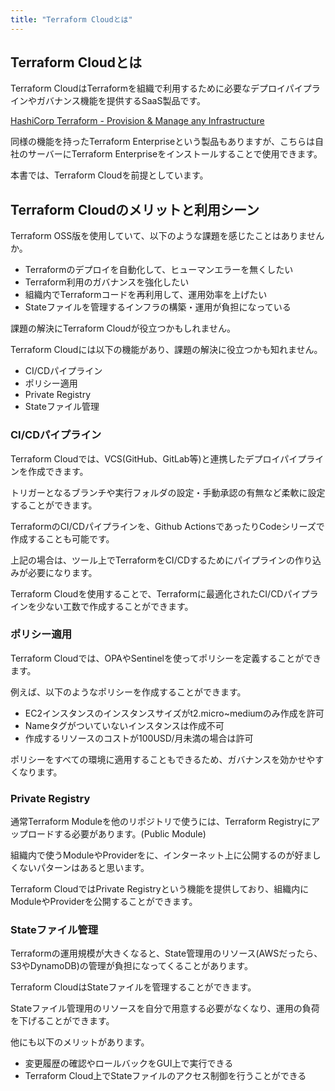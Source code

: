 ```yaml
---
title: "Terraform Cloudとは"
---
```


## Terraform Cloudとは

Terraform CloudはTerraformを組織で利用するために必要なデプロイパイプラインやガバナンス機能を提供するSaaS製品です。

[HashiCorp Terraform \- Provision & Manage any Infrastructure](https://www.hashicorp.com/products/terraform)

同様の機能を持ったTerraform Enterpriseという製品もありますが、こちらは自社のサーバーにTerraform Enterpriseをインストールすることで使用できます。

本書では、Terraform Cloudを前提としています。

## Terraform Cloudのメリットと利用シーン

Terraform OSS版を使用していて、以下のような課題を感じたことはありませんか。

- Terraformのデプロイを自動化して、ヒューマンエラーを無くしたい
- Terraform利用のガバナンスを強化したい
- 組織内でTerraformコードを再利用して、運用効率を上げたい
- Stateファイルを管理するインフラの構築・運用が負担になっている

課題の解決にTerraform Cloudが役立つかもしれません。

Terraform Cloudには以下の機能があり、課題の解決に役立つかも知れません。

- CI/CDパイプライン
- ポリシー適用
- Private Registry
- Stateファイル管理

### CI/CDパイプライン

Terraform Cloudでは、VCS(GitHub、GitLab等)と連携したデプロイパイプラインを作成できます。

トリガーとなるブランチや実行フォルダの設定・手動承認の有無など柔軟に設定することができます。

TerraformのCI/CDパイプラインを、Github ActionsであったりCodeシリーズで作成することも可能です。

上記の場合は、ツール上でTerraformをCI/CDするためにパイプラインの作り込みが必要になります。

Terraform Cloudを使用することで、Terraformに最適化されたCI/CDパイプラインを少ない工数で作成することができます。

### ポリシー適用

Terraform Cloudでは、OPAやSentinelを使ってポリシーを定義することができます。

例えば、以下のようなポリシーを作成することができます。

- EC2インスタンスのインスタンスサイズがt2.micro~mediumのみ作成を許可
- Nameタグがついていないインスタンスは作成不可
- 作成するリソースのコストが100USD/月未満の場合は許可

ポリシーをすべての環境に適用することもできるため、ガバナンスを効かせやすくなります。

### Private Registry

通常Terraform Moduleを他のリポジトリで使うには、Terraform Registryにアップロードする必要があります。(Public Module)

組織内で使うModuleやProviderをに、インターネット上に公開するのが好ましくないパターンはあると思います。

Terraform CloudではPrivate Registryという機能を提供しており、組織内にModuleやProviderを公開することができます。

### Stateファイル管理

Terraformの運用規模が大きくなると、State管理用のリソース(AWSだったら、S3やDynamoDB)の管理が負担になってくることがあります。

Terraform CloudはStateファイルを管理することができます。

Stateファイル管理用のリソースを自分で用意する必要がなくなり、運用の負荷を下げることができます。

他にも以下のメリットがあります。

- 変更履歴の確認やロールバックをGUI上で実行できる
- Terraform Cloud上でStateファイルのアクセス制御を行うことができる
